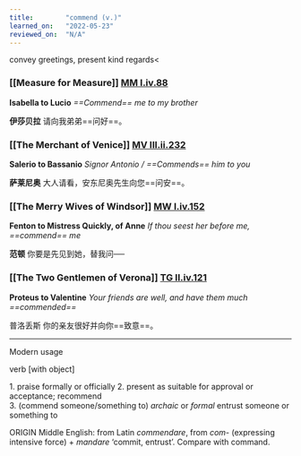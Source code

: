 ```yaml
---
title:        "commend (v.)"
learned_on:   "2022-05-23"
reviewed_on:  "N/A"
---
```


convey greetings, present kind regards<

### [[Measure for Measure]] [MM I.iv.88](https://www.shakespeareswords.com/Public/Play.aspx?Act=1&Scene=4&WorkId=27#208821) 

**Isabella to Lucio** *==Commend== me to my brother*

**伊莎贝拉** 请向我弟弟==问好==。

### [[The Merchant of Venice]] [MV III.ii.232](https://www.shakespeareswords.com/Public/Play.aspx?Act=3&Scene=2&WorkId=18#177634) 

**Salerio to Bassanio** *Signor Antonio / ==Commends== him to you*

**萨莱尼奥** 大人请看，安东尼奥先生向您==问安==。

### [[The Merry Wives of Windsor]] [MW I.iv.152](https://www.shakespeareswords.com/Public/Play.aspx?Act=1&Scene=4&WorkId=29#216961) 

**Fenton to Mistress Quickly, of Anne** *If thou seest her before me, ==commend== me*

**范顿** 你要是先见到她，替我问──

### [[The Two Gentlemen of Verona]] [TG II.iv.121](https://www.shakespeareswords.com/Public/Play.aspx?Act=2&Scene=4&WorkId=5#129448) 

**Proteus to Valentine** *Your friends are well, and have them much ==commended==*

普洛丢斯 你的亲友很好并向你==致意==。

-----

Modern usage

verb \[with object\] 

1. praise formally or officially
2. present as suitable for approval or acceptance; recommend
3. (commend someone/something to) *archaic* or *formal* entrust someone or something to


ORIGIN Middle English: from Latin *commendare*, from *com-* (expressing intensive force) + *mandare* ‘commit, entrust’. Compare with command.